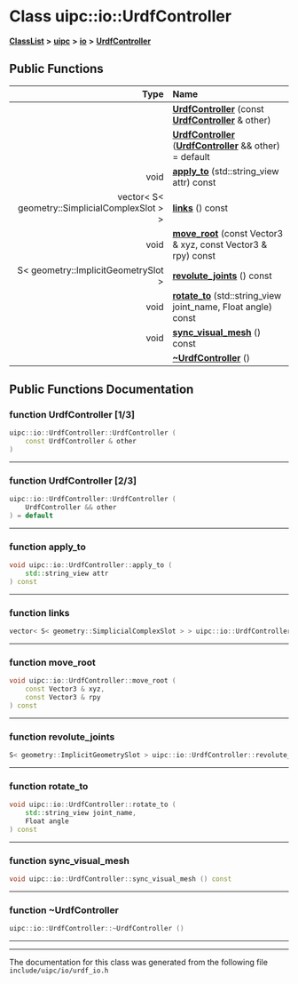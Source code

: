 

# Class uipc::io::UrdfController



[**ClassList**](annotated.md) **>** [**uipc**](namespaceuipc.md) **>** [**io**](namespaceuipc_1_1io.md) **>** [**UrdfController**](classuipc_1_1io_1_1_urdf_controller.md)










































## Public Functions

| Type | Name |
| ---: | :--- |
|   | [**UrdfController**](#function-urdfcontroller-13) (const [**UrdfController**](classuipc_1_1io_1_1_urdf_controller.md) & other) <br> |
|   | [**UrdfController**](#function-urdfcontroller-23) ([**UrdfController**](classuipc_1_1io_1_1_urdf_controller.md) && other) = default<br> |
|  void | [**apply\_to**](#function-apply_to) (std::string\_view attr) const<br> |
|  vector&lt; S&lt; geometry::SimplicialComplexSlot &gt; &gt; | [**links**](#function-links) () const<br> |
|  void | [**move\_root**](#function-move_root) (const Vector3 & xyz, const Vector3 & rpy) const<br> |
|  S&lt; geometry::ImplicitGeometrySlot &gt; | [**revolute\_joints**](#function-revolute_joints) () const<br> |
|  void | [**rotate\_to**](#function-rotate_to) (std::string\_view joint\_name, Float angle) const<br> |
|  void | [**sync\_visual\_mesh**](#function-sync_visual_mesh) () const<br> |
|   | [**~UrdfController**](#function-urdfcontroller) () <br> |




























## Public Functions Documentation




### function UrdfController [1/3]

```C++
uipc::io::UrdfController::UrdfController (
    const UrdfController & other
) 
```




<hr>



### function UrdfController [2/3]

```C++
uipc::io::UrdfController::UrdfController (
    UrdfController && other
) = default
```




<hr>



### function apply\_to 

```C++
void uipc::io::UrdfController::apply_to (
    std::string_view attr
) const
```




<hr>



### function links 

```C++
vector< S< geometry::SimplicialComplexSlot > > uipc::io::UrdfController::links () const
```




<hr>



### function move\_root 

```C++
void uipc::io::UrdfController::move_root (
    const Vector3 & xyz,
    const Vector3 & rpy
) const
```




<hr>



### function revolute\_joints 

```C++
S< geometry::ImplicitGeometrySlot > uipc::io::UrdfController::revolute_joints () const
```




<hr>



### function rotate\_to 

```C++
void uipc::io::UrdfController::rotate_to (
    std::string_view joint_name,
    Float angle
) const
```




<hr>



### function sync\_visual\_mesh 

```C++
void uipc::io::UrdfController::sync_visual_mesh () const
```




<hr>



### function ~UrdfController 

```C++
uipc::io::UrdfController::~UrdfController () 
```




<hr>

------------------------------
The documentation for this class was generated from the following file `include/uipc/io/urdf_io.h`

